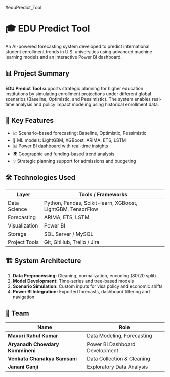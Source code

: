#eduPredict_Tool
# 🎓 EDU Predict Tool

An AI-powered forecasting system developed to predict international student enrollment trends in U.S. universities using advanced machine learning models and an interactive Power BI dashboard.

## 📊 Project Summary

**EDU Predict Tool** supports strategic planning for higher education institutions by simulating enrollment projections under different global scenarios (Baseline, Optimistic, and Pessimistic). The system enables real-time analysis and policy impact modeling using historical enrollment data.

## 🧠 Key Features

- 📈 Scenario-based forecasting: Baseline, Optimistic, Pessimistic
- 🤖 ML models: LightGBM, XGBoost, ARIMA, ETS, LSTM
- 📊 Power BI dashboard with real-time insights
- 🌍 Geographic and funding-based trend analysis
- 💡 Strategic planning support for admissions and budgeting

## 🛠 Technologies Used

| Layer          | Tools / Frameworks |
|----------------|---------------------|
| Data Science   | Python, Pandas, Scikit-learn, XGBoost, LightGBM, TensorFlow |
| Forecasting    | ARIMA, ETS, LSTM |
| Visualization  | Power BI |
| Storage        | SQL Server / MySQL |
| Project Tools  | Git, GitHub, Trello / Jira |

## 🏗️ System Architecture

1. **Data Preprocessing:** Cleaning, normalization, encoding (80/20 split)
2. **Model Development:** Time-series and tree-based models
3. **Scenario Simulation:** Custom inputs for visa policy and economic shifts
4. **Power BI Integration:** Exported forecasts, dashboard filtering and navigation

## 📁 Team
| Name                            | Role                           |
| ------------------------------- | ------------------------------ |
| **Mavuri Rahul Kumar**          | Data Modeling, Forecasting     |
| **Aryanadh Chowdary Kommineni** | Power BI Dashboard Development |
| **Venkata Chanakya Samsani**    | Data Collection & Cleaning     |
| **Janani Ganji**                | Exploratory Data Analysis      |
